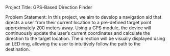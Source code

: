 Project Title: GPS-Based Direction Finder

Problem Statement:
In this project, we aim to develop a navigation aid that directs a user from their current location to a pre-defined target point approximately 200 meters away. Using a GPS module, the device will continuously update the user’s current coordinates and calculate the direction to the target location. The direction will be visually displayed using an LED ring, allowing the user to intuitively follow the path to the destination. 
